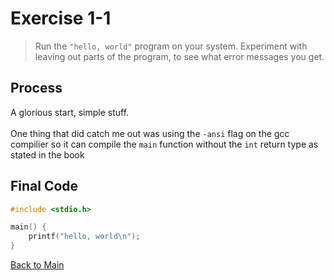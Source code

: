 # Exercise 1-1

> Run the `"hello, world"` program on your system. Experiment with leaving out parts of the program, to see what error messages you get.

## Process
A glorious start, simple stuff. \
\
One thing that did catch me out was using the `-ansi` flag on the gcc compilier so it can compile the `main` function without the `int` return type as stated in the book

## Final Code
```c
#include <stdio.h>

main() {
    printf("hello, world\n");
}
```
[Back to Main](../readme.md)
